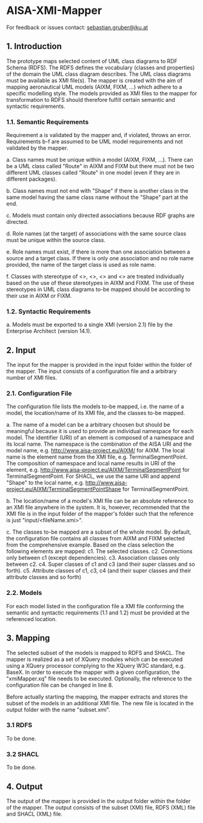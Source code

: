 # AISA-XMI-Mapper

For feedback or issues contact: sebastian.gruber@jku.at 

## 1. Introduction

The prototype maps selected content of UML class diagrams to RDF Schema (RDFS). The RDFS defines the vocabulary (classes and properties) of the domain the UML  class diagram describes. The UML class diagrams must be available as XMI file(s). The mapper is created with the aim of mapping aeronautical UML models (AIXM, FIXM, ...) which adhere to a specific modelling style. The models provided as XMI files to the mapper for transformation to RDFS should therefore fulfill certain semantic and syntactic requirements.

### 1.1. Semantic Requirements

Requirement a is validated by the mapper and, if violated, throws an error. Requirements b-f are assumed to be UML model requirements and not validated by the mapper.

a. Class names must be unique within a model (AIXM, FIXM, ...). There can be a UML class called "Route" in AIXM and FIXM but there must not be two different UML classes called "Route" in one model (even if they are in different packages).
     
b. Class names must not end with "Shape" if there is another class in the same model having the same class name without the "Shape" part at the end. 

c. Models must contain only directed associations because RDF graphs are directed.     
      
d. Role names (at the target) of associations with the same source class must be unique within the source class. 
      
e. Role names must exist, if there is more than one association between a source and a target class. If there is only one association and no role name provided, the name of the target class is used as role name.
      
f. Classes with stereotype of <<CodeList>>, <<enumeration>>, <<DataType>> and <<XSDsimpleType>> are treated individually based on the use of these stereotypes in AIXM and FIXM. The use of these stereotypes in UML class diagrams to-be mapped should be according to their use in AIXM or FIXM.
      
### 1.2. Syntactic Requirements

a. Models must be exported to a single XMI (version 2.1) file by the Enterprise Architect (version 14.1).
      
## 2. Input

The input for the mapper is provided in the input folder within the folder of the mapper. The input consists of a configuration file and a arbitrary number of XMI files. 

### 2.1. Configuration File

The configuration file lists the models to-be mapped, i.e. the name of a model, the location/name of its XMI file, and the classes to-be mapped. 

a. The name of a model can be a arbitrary choosen but should be meaningful because it is used to provide an individual namespace for each model. 
The identifier (URI) of an element is composed of a namespace and its local name. The namespace is the combination of the AISA URI and the model name, e.g. http://www.aisa-project.eu/AIXM/ for AIXM. The local name is the element name from the XMI file, e.g. TerminalSegmentPoint. The composition of namespace and local name results in URI of the element, e.g. http://www.aisa-project.eu/AIXM/TerminalSegmentPoint for TerminalSegmentPoint.
For SHACL, we use the same URI and append "Shape" to the local name, e.g. http://www.aisa-project.eu/AIXM/TerminalSegmentPointShape for TerminalSegmentPoint.

  
b. The location/name of a model's XMI file can be an absolute reference to an XMI file anywhere in the system. It is, however, recommended that the XMI file is in the input folder of the mapper's folder such that the reference is just "input/<fileName.xmi>".
  
c. The classes to-be mapped are a subset of the whole model. By default, the configuration file contains all classes from AIXM and FIXM selected from the comprehensive example. Based on the class selection the following elements are mapped: 
c1. The selected classes.
c2. Connections only between c1 (except dependencies).
c3. Association classes only between c2.
c4. Super classes of c1 and c3 (and their super classes and so forth).
c5. Attribute classes of c1, c3, c4 (and their super classes and their attribute classes and so forth)

### 2.2. Models

For each model listed in the configuration file a XMI file conforming the semantic and syntactic requirements (1.1 and 1.2) must be provided at the referenced location.

## 3. Mapping

The selected subset of the models is mapped to RDFS and SHACL. The mapper is realized as a set of XQuery modules which can be executed using a XQuery processor complying to the XQuery W3C standard, e.g. BaseX. In order to execute the mapper with a given configuration, the "xmiMapper.xq" file needs to be executed. Optionally, the reference to the configuration file can be changed in line 8.

Before actually starting the mapping, the mapper extracts and stores the subset of the models in an additional XMI file. The new file is located in the output folder with the name "subset.xmi".

### 3.1 RDFS

To be done.

### 3.2 SHACL

To be done.

## 4. Output

The output of the mapper is provided in the output folder within the folder of the mapper. The output consists of the subset (XMI) file, RDFS (XML) file and SHACL (XML) file. 
